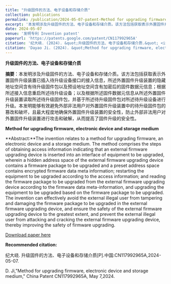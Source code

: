 ```yaml
---
title: "升级固件的方法、电子设备和存储介质"
collection: publications
permalink: /publication/2024-05-07-patent-Method for upgrading firmware, electronic device and storage medium-44
excerpt: '本发明涉及升级固件的方法、电子设备和存储介质。该方法包括获取表示外置固件升级装置已插入待升级设备接口的接入信息，所述外置固件升级装置的隐藏地址空间含有待升级固件包以及预设地址空间含有加密后的固件数据元信息；根据所述接入信息重启所述待升级设备；以及根据所述固件数据元信息从所述外置固件升级装置读取所述待升级固件包，并基于所述待升级固件包对所述待升级设备进行升级。本发明能够有效避免外部非法用户对外置固件升级装置中的待升级固件包的篡改和破坏，且最大程度地确保外置固件升级装置的安全性，防止外部非法用户对外置固件升级装置进行攻击和破解，从而提高了固件升级的安全性.'
date: 2024-05-07
venue: '发明专利 Invention patent'
paperurl: 'https://patents.google.com/patent/CN117992965A'
citation: '纪大峣. (2024). &quot;升级固件的方法、电子设备和存储介质.&quot; <i>专利</i>. CN117992965A.'
citation: 'Dayao Ji. (2024). &quot;Method for upgrading firmware, electronic device and storage medium.&quot; <i>China patent</i>. CN117992965A.'
---
```

**升级固件的方法、电子设备和存储介质**

**摘要**：本发明涉及升级固件的方法、电子设备和存储介质。该方法包括获取表示外置固件升级装置已插入待升级设备接口的接入信息，所述外置固件升级装置的隐藏地址空间含有待升级固件包以及预设地址空间含有加密后的固件数据元信息；根据所述接入信息重启所述待升级设备；以及根据所述固件数据元信息从所述外置固件升级装置读取所述待升级固件包，并基于所述待升级固件包对所述待升级设备进行升级。本发明能够有效避免外部非法用户对外置固件升级装置中的待升级固件包的篡改和破坏，且最大程度地确保外置固件升级装置的安全性，防止外部非法用户对外置固件升级装置进行攻击和破解，从而提高了固件升级的安全性。



**Method for upgrading firmware, electronic device and storage medium**

**Abstract:**The invention relates to a method for upgrading firmware, an electronic device and a storage medium. The method comprises the steps of obtaining access information indicating that an external firmware upgrading device is inserted into an interface of equipment to be upgraded, wherein a hidden address space of the external firmware upgrading device contains a firmware package to be upgraded and a preset address space contains encrypted firmware data meta information; restarting the equipment to be upgraded according to the access information; and reading the firmware package to be upgraded from the external firmware upgrading device according to the firmware data meta-information, and upgrading the equipment to be upgraded based on the firmware package to be upgraded. The invention can effectively avoid the external illegal user from tampering and damaging the firmware package to be upgraded in the external firmware upgrading device, and ensure the safety of the external firmware upgrading device to the greatest extent, and prevent the external illegal user from attacking and cracking the external firmware upgrading device, thereby improving the safety of firmware upgrading. 



[Download paper here](https://patents.google.com/patent/CN117992965A)



**Recommended citation:** 

纪大峣. 升级固件的方法、电子设备和存储介质[P].中国:CN117992965A,2024-05-07.

D. Ji,"Method for upgrading firmware, electronic device and storage medium," China Patent CN117992965A, May 7,2024.





